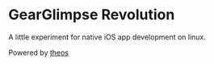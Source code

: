 # GearGlimpse Revolution

A little experiment for native iOS app development on linux.

Powered by [theos](theos.dev)
